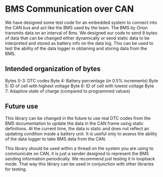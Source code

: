 # BMS Communication over CAN

We have designed some test code for an embedded system to connect into the CAN bus and act like the BMS used by the team. The BMS by Orion transmits data on an interval of 8ms. We designed our code to send 8 bytes of data that can be changed either dynamically or send static data to be interpreted and stored as battery info on the data log. This can be used to test the ability of the data logger in obtaining and storing data from the BMS.

## Intended organization of bytes

Bytes 0-3: DTC codes
Byte 4: Battery percentage (in 0.5% increments)
Byte 5: ID of cell with highest voltage
Byte 6: ID of cell with lowest voltage
Byte 7: Adaptive state of charge (compared to programmed values)

## Future use

This library can be changed in the future to use real DTC codes from the BMS documentation to update the data in the CAN frame using static definitions. At the current time, the data is static and does not reflect an updating condition inside a battery unit. It is useful only to assess the ability of the data logger to take BMS data from the CAN.

This library should be used within a thread on the system you are using to communicate on CAN, it is just a sender designed to represent the BMS sending information periodically. We recommend just testing it in loopback mode. That way this library can be used in conjunction with other libraries for testing.
